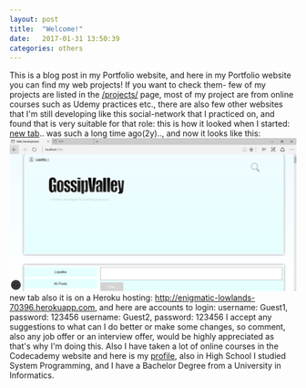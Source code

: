 ```yaml
---
layout: post
title:  "Welcome!"
date:   2017-01-31 13:50:39
categories: others
---
```

This is a blog post in my Portfolio website, and here in my Portfolio website you can find my web projects! If you want to check them- few of my projects are listed in the <a href="http://zhivkoz.github.io/Portfolio/projects/">/projects/</a> page, most of my project are from online courses such as Udemy practices etc., there are also few other websites that I'm still developing like this social-network that I practiced on, and found that is very suitable for that role: this is how it looked when I started: <a href= "static/projects/Old-but-nocomment.PNG">new tab</a>.. was such a long time ago(2y).., and now it looks like this:
<img src="/static/projects/change-is.PNG">new tab </a>also it is on a Heroku hosting: <a href="http://enigmatic-lowlands-70396.herokuapp.com">http://enigmatic-lowlands-70396.herokuapp.com</a>, and here are accounts to login:
 username: Guest1, password: 123456
 username: Guest2, password: 123456
 I accept any suggestions to what can I do better or make some changes, so comment, also any job offer or an interview offer, would be highly appreciated as that's why I'm doing this. Also I have taken a lot of online courses in the Codecademy website and here is my <a href="https://www.codecademy.com/zhivko73656"> profile</a>, also in High School I studied System Programming, and I have a Bachelor Degree from a University in Informatics.
